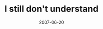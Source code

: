---
layout: base.njk
title : 'I still don&#39;t understand' 
view_title : 'I still don&#39;t understand' 
year : '2007' 
date : '2007-06-20' 
img_file : '/drawing/istilldontunderstand.png' 
html_file : 'istilldontunderstand' 
next_html : 'youhaveimprovedmyqualityofl.html' 
year_order : '74' 
permalink : "title/{{html_file}}.html"
---